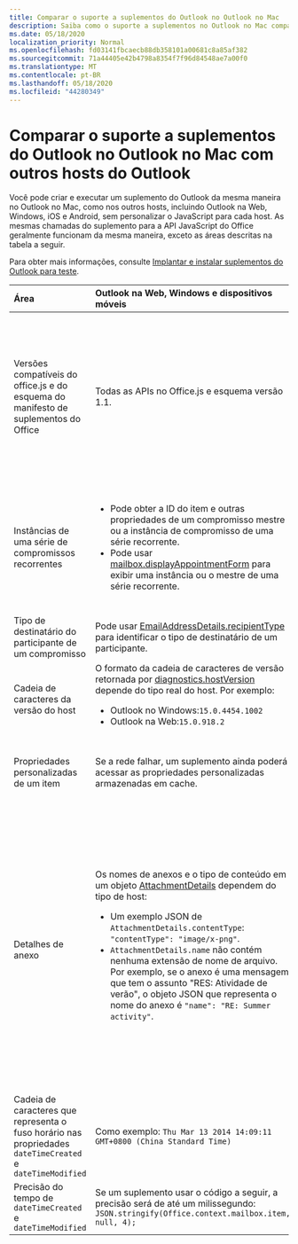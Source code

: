 ```yaml
---
title: Comparar o suporte a suplementos do Outlook no Outlook no Mac
description: Saiba como o suporte a suplementos no Outlook no Mac compara com outros hosts do Outlook.
ms.date: 05/18/2020
localization_priority: Normal
ms.openlocfilehash: fd03141fbcaecb88db358101a00681c8a85af382
ms.sourcegitcommit: 71a44405e42b4798a8354f7f96d84548ae7a00f0
ms.translationtype: MT
ms.contentlocale: pt-BR
ms.lasthandoff: 05/18/2020
ms.locfileid: "44280349"
---
```

# <a name="compare-outlook-add-in-support-in-outlook-on-mac-with-other-outlook-hosts"></a>Comparar o suporte a suplementos do Outlook no Outlook no Mac com outros hosts do Outlook

Você pode criar e executar um suplemento do Outlook da mesma maneira no Outlook no Mac, como nos outros hosts, incluindo Outlook na Web, Windows, iOS e Android, sem personalizar o JavaScript para cada host. As mesmas chamadas do suplemento para a API JavaScript do Office geralmente funcionam da mesma maneira, exceto as áreas descritas na tabela a seguir.

Para obter mais informações, consulte [Implantar e instalar suplementos do Outlook para teste](testing-and-tips.md).

| Área | Outlook na Web, Windows e dispositivos móveis | Outlook no Mac |
|:-----|:-----|:-----|
| Versões compatíveis do office.js e do esquema do manifesto de suplementos do Office | Todas as APIs no Office.js e esquema versão 1.1. | Todas as APIs no Office.js e esquema versão 1.1.<br><br>**Observação**: no Outlook no Mac, somente compilar o 16.35.308 ou posterior oferece suporte para salvar uma reunião. Caso contrário, o `saveAsync` método falhará quando for chamado a partir de uma reunião no modo de composição. Consulte [Não é possível salvar uma reunião como um rascunho no Outlook para Mac usando a API do Office JS](https://support.microsoft.com/help/4505745) para obter uma solução alternativa. |
| Instâncias de uma série de compromissos recorrentes | <ul><li>Pode obter a ID do item e outras propriedades de um compromisso mestre ou a instância de compromisso de uma série recorrente.</li><li>Pode usar [mailbox.displayAppointmentForm](../reference/objectmodel/preview-requirement-set/office.context.mailbox.md#methods) para exibir uma instância ou o mestre de uma série recorrente.</li></ul> | <ul><li>Pode obter a ID do item e outras propriedades do compromisso mestre, mas não de uma instância de uma série recorrente.</li><li>Pode exibir o compromisso mestre de uma série recorrente. Sem a ID do item, não pode exibir uma instância de uma série recorrente.</li></ul> |
| Tipo de destinatário do participante de um compromisso | Pode usar [EmailAddressDetails.recipientType](/javascript/api/outlook/office.emailaddressdetails#recipienttype) para identificar o tipo de destinatário de um participante. | `EmailAddressDetails.recipientType` retorna `undefined` para participantes do compromisso. |
| Cadeia de caracteres da versão do host | O formato da cadeia de caracteres de versão retornada por [diagnostics.hostVersion](/javascript/api/outlook/office.diagnostics#hostversion) depende do tipo real do host. Por exemplo:<ul><li>Outlook no Windows:`15.0.4454.1002`</li><li>Outlook na Web:`15.0.918.2`</li></ul> |Um exemplo da cadeia de caracteres de versão retornada por `Diagnostics.hostVersion` no Outlook no Mac:`15.0 (140325)` |
| Propriedades personalizadas de um item | Se a rede falhar, um suplemento ainda poderá acessar as propriedades personalizadas armazenadas em cache. | Como o Outlook no Mac não armazena propriedades personalizadas em cache, se a rede for desativada, os suplementos não poderão acessá-los. |
| Detalhes de anexo | Os nomes de anexos e o tipo de conteúdo em um objeto [AttachmentDetails](/javascript/api/outlook/office.attachmentdetails) dependem do tipo de host:<ul><li>Um exemplo JSON de `AttachmentDetails.contentType`: `"contentType": "image/x-png"`. </li><li>`AttachmentDetails.name` não contém nenhuma extensão de nome de arquivo. Por exemplo, se o anexo é uma mensagem que tem o assunto "RES: Atividade de verão", o objeto JSON que representa o nome do anexo é `"name": "RE: Summer activity"`.</li></ul> | <ul><li>Um exemplo JSON de `AttachmentDetails.contentType`: `"contentType" "image/png"`</li><li>`AttachmentDetails.name` sempre inclui uma extensão de nome de arquivo. Anexos que são itens de email têm uma extensão .eml, e compromissos têm uma extensão .ics. Por exemplo, se um anexo é um email com o assunto "RES: Atividade de verão", o objeto JSON que representa o nome do anexo é `"name": "RE: Summer activity.eml"`.<p>**Observação**: se um arquivo for anexado programaticamente (por exemplo, por meio de um suplemento) sem uma extensão, `AttachmentDetails.name` não conterá essa extensão como parte do nome do arquivo.</p></li></ul> |
| Cadeia de caracteres que representa o fuso horário nas propriedades `dateTimeCreated` e `dateTimeModified` |Como exemplo: `Thu Mar 13 2014 14:09:11 GMT+0800 (China Standard Time)` | Como exemplo: `Thu Mar 13 2014 14:09:11 GMT+0800 (CST)` |
| Precisão do tempo de `dateTimeCreated` e `dateTimeModified` | Se um suplemento usar o código a seguir, a precisão será de até um milissegundo:<br/>`JSON.stringify(Office.context.mailbox.item, null, 4);`| A precisão é de até um segundo. |

